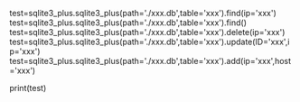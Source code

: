 test=sqlite3_plus.sqlite3_plus(path='./xxx.db',table='xxx').find(ip='xxx')
test=sqlite3_plus.sqlite3_plus(path='./xxx.db',table='xxx').find()
test=sqlite3_plus.sqlite3_plus(path='./xxx.db',table='xxx').delete(ip='xxx')
test=sqlite3_plus.sqlite3_plus(path='./xxx.db',table='xxx').update(ID='xxx',ip='xxx')
test=sqlite3_plus.sqlite3_plus(path='./xxx.db',table='xxx').add(ip='xxx',host='xxx')

print(test)